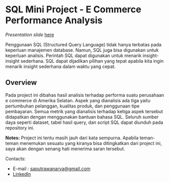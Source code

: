 # **SQL Mini Project - E Commerce Performance Analysis**

*Presentation slide* [here](https://www.canva.com/design/DAFX6QUXtAc/lPu4znsNn1ahdOqWd8TLDw/view?utm_content=DAFX6QUXtAc&utm_campaign=designshare&utm_medium=link2&utm_source=sharebutton)

Penggunaan SQL (Structured Query Language) tidak hanya terbatas pada keperluan manajemen database. Namun, SQL juga bisa digunakan untuk keperluan analisis. Perintah SQL dapat digunakan untuk menarik insight-insight sederhana. SQL dapat dijadikan pilihan yang tepat apabila kita ingin menarik insight sederhana dalam waktu yang cepat.

## **Overview**
Pada project ini dibahas hasil analisis terhadap performa suatu perusahaan e commerce di Amerika Selatan. Aspek yang dianalisis ada tiga yaitu pertumbuhan pelanggan, kualitas produk, dan penggunaan tipe pembayaran. Semua metrik yang dianalisis terhadap ketiga aspek tersebut didapatkan dengan menggunakan bantuan bahasa SQL. Seluruh sumber daya seperti dataset, tabel hasil query, dan script SQL dapat diunduh pada repository ini.

**Notes:** Project ini tentu masih jauh dari kata sempurna. Apabila teman-teman menemukan sesuatu yang kiranya bisa ditingkatkan dari project ini, saya akan dengan senang hati menerima saran tersebut.

Contacts:

- E-mail : saputrawanarya@gmail.com
- [LinkedIn](https://www.linkedin.com/in/putu-arya-saputrawan-711402243/)
